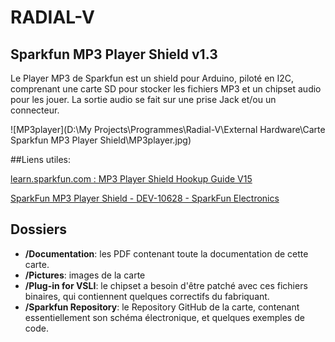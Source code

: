 # RADIAL-V

## Sparkfun MP3 Player Shield v1.3

Le Player MP3 de Sparkfun est un shield pour Arduino, piloté en I2C, comprenant une carte SD pour stocker les fichiers MP3 et un chipset audio pour les jouer. La sortie audio se fait sur une prise Jack et/ou un connecteur.

![MP3player](D:\My Projects\Programmes\Radial-V\External Hardware\Carte Sparkfun MP3 Player Shield\MP3player.jpg)

##Liens utiles:

[learn.sparkfun.com : MP3 Player Shield Hookup Guide V15](https://learn.sparkfun.com/tutorials/mp3-player-shield-hookup-guide-v15)

[SparkFun MP3 Player Shield - DEV-10628 - SparkFun Electronics](https://www.sparkfun.com/products/retired/10628)

## Dossiers

* **/Documentation**: les PDF contenant toute la documentation de cette carte.
* **/Pictures**: images de la carte
* **/Plug-in for VSLI**: le chipset a besoin d'être patché avec ces fichiers binaires, qui contiennent quelques correctifs du fabriquant.
* **/Sparkfun Repository**: le Repository GitHub de la carte, contenant essentiellement son schéma électronique, et quelques exemples de code.
